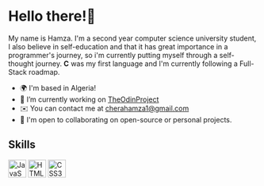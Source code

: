 # Hello there!👋


My name is Hamza. I'm a second year computer science university student, I also believe in self-education and that it has great importance in a programmer's journey, so i'm currently putting myself through a self-thought journey. **C** was my first language and I'm currently following a Full-Stack roadmap.

* 🌍  I'm based in Algeria!
* 🔭  I’m currently working on [TheOdinProject](https://www.theodinproject.com)
* ✉️  You can contact me at [cherahamza1@gmail.com](mailto:cherahamza1@gmail.com)
* 🤝  I'm open to collaborating on open-source or personal projects.

## Skills

<p align="left">
<a href="https://developer.mozilla.org/en-US/docs/Web/JavaScript" target="_blank" rel="noreferrer"><img src="https://raw.githubusercontent.com/danielcranney/readme-generator/main/public/icons/skills/javascript-colored.svg" width="36" height="36" alt="JavaScript" /></a>
<a href="https://developer.mozilla.org/en-US/docs/Glossary/HTML5" target="_blank" rel="noreferrer"><img src="https://raw.githubusercontent.com/danielcranney/readme-generator/main/public/icons/skills/html5-colored.svg" width="36" height="36" alt="HTML5" /></a>
<a href="https://www.w3.org/TR/CSS/#css" target="_blank" rel="noreferrer"><img src="https://raw.githubusercontent.com/danielcranney/readme-generator/main/public/icons/skills/css3-colored.svg" width="36" height="36" alt="CSS3" /></a>
</p>

